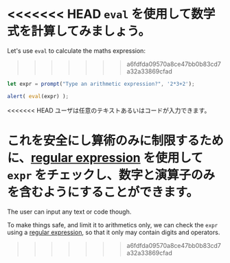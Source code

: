 <<<<<<< HEAD
`eval` を使用して数学式を計算してみましょう。
=======
Let's use `eval` to calculate the maths expression:
>>>>>>> a6fdfda09570a8ce47bb0b83cd7a32a33869cfad

```js demo run
let expr = prompt("Type an arithmetic expression?", '2*3+2');

alert( eval(expr) );
```

<<<<<<< HEAD
ユーザは任意のテキストあるいはコードが入力できます。

これを安全にし算術のみに制限するために、[regular expression](info:regular-expressions) を使用して `expr` をチェックし、数字と演算子のみを含むようにすることができます。
=======
The user can input any text or code though.

To make things safe, and limit it to arithmetics only, we can check the `expr` using a [regular expression](info:regular-expressions), so that it only may contain digits and operators.
>>>>>>> a6fdfda09570a8ce47bb0b83cd7a32a33869cfad
